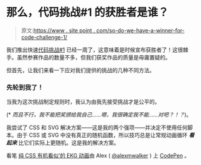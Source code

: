 # 那么，代码挑战#1 的获胜者是谁？

> 原文:[https://www . site point . com/so-do-we-have-a-winner-for-code-challenge-1/](https://www.sitepoint.com/so-do-we-have-a-winner-for-code-challenge-1/)

我们推出快速[代码挑战#1](https://www.sitepoint.com/ui-code-challenge-1-heartbeats/) 已经一周了，这意味着是时候宣布获胜者了！这很棘手。虽然参赛作品的数量不多，但我们获奖作品的质量是毋庸置疑的。

但首先，让我们来看一下应对我们提供的挑战的几种不同方法。

### 先轮到我了！

当我为这次挑战制定规则时，我认为由我先接受挑战才是公平的。

(* *而且不行，我不能把奖颁给我自己……嗯，我很确定我不能……对吧？！？*)。

我尝试了 CSS 和 SVG 解决方案——这是我的两个强项——并决定不使用任何脚本。由于 CSS 或 SVG 中没有真正的随机函数，所以技巧总是让常规动画循环 ***看起来*** 比它们实际上更随机。这是我的解决方案。

看笔 [纯 CSS 有机看似’的 EKG 动画](https://codepen.io/alexmwalker/pen/jjOmMV/)由 Alex ( [@alexmwalker](https://codepen.io/alexmwalker) )
上 [CodePen](https://codepen.io) 。